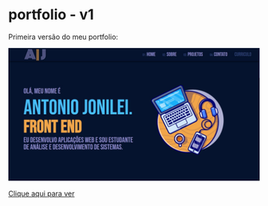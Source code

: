 # portfolio - v1
 Primeira versão do meu portfolio:
 
 <p><img src="img/print-portfolio.jpg" alt="print do portfolio"></p>
 
 [Clique aqui para ver](https://antoniojonilei.github.io/portfolio-v1/)
